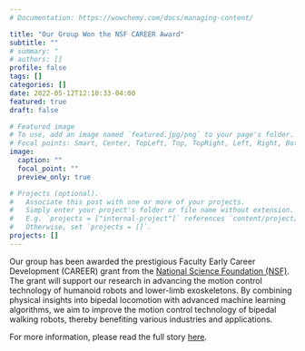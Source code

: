 ```yaml
---
# Documentation: https://wowchemy.com/docs/managing-content/

title: "Our Group Won the NSF CAREER Award"
subtitle: ""
# summary: "
# authors: []
profile: false
tags: []
categories: []
date: 2022-05-12T12:10:33-04:00
featured: true
draft: false

# Featured image
# To use, add an image named `featured.jpg/png` to your page's folder.
# Focal points: Smart, Center, TopLeft, Top, TopRight, Left, Right, BottomLeft, Bottom, BottomRight.
image:
  caption: ""
  focal_point: ""
  preview_only: true

# Projects (optional).
#   Associate this post with one or more of your projects.
#   Simply enter your project's folder or file name without extension.
#   E.g. `projects = ["internal-project"]` references `content/project/deep-learning/index.md`.
#   Otherwise, set `projects = []`.
projects: []
---
```


<!--more-->
Our group has been awarded the prestigious Faculty Early Career Development (CAREER) grant from the [National Science Foundation (NSF)](https://www.nsf.gov/). The grant will support our research in advancing the motion control technology of humanoid robots and lower-limb exoskeletons. By combining physical insights into bipedal locomotion with advanced machine learning algorithms, we aim to improve the motion control technology of bipedal walking robots, thereby benefiting various industries and applications.

For more information, please read the full story [here](https://engineering.osu.edu/news/2022/05/hereids-nsf-career-award-will-advance-bipedal-robot-safety).